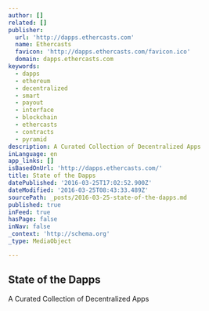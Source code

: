 ```yaml
---
author: []
related: []
publisher:
  url: 'http://dapps.ethercasts.com'
  name: Ethercasts
  favicon: 'http://dapps.ethercasts.com/favicon.ico'
  domain: dapps.ethercasts.com
keywords:
  - dapps
  - ethereum
  - decentralized
  - smart
  - payout
  - interface
  - blockchain
  - ethercasts
  - contracts
  - pyramid
description: A Curated Collection of Decentralized Apps
inLanguage: en
app_links: []
isBasedOnUrl: 'http://dapps.ethercasts.com/'
title: State of the Dapps
datePublished: '2016-03-25T17:02:52.900Z'
dateModified: '2016-03-25T08:43:33.489Z'
sourcePath: _posts/2016-03-25-state-of-the-dapps.md
published: true
inFeed: true
hasPage: false
inNav: false
_context: 'http://schema.org'
_type: MediaObject

---
```

<article style=""><h1>State of the Dapps</h1><p>A Curated Collection of Decentralized Apps</p></article>